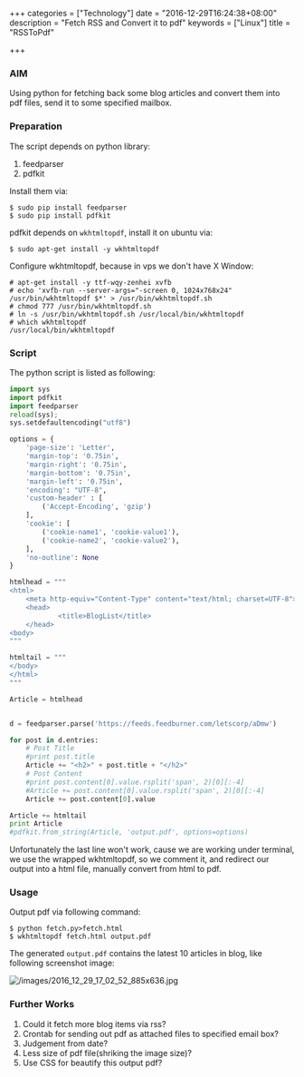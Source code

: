 +++
categories = ["Technology"]
date = "2016-12-29T16:24:38+08:00"
description = "Fetch RSS and Convert it to pdf"
keywords = ["Linux"]
title = "RSSToPdf"

+++
### AIM
Using python for fetching back some blog articles and convert them into pdf
files, send it to some specified mailbox.     

### Preparation
The script depends on python library:     

1. feedparser
2. pdfkit

Install them via:    

```
$ sudo pip install feedparser
$ sudo pip install pdfkit
```
pdfkit depends on `wkhtmltopdf`, install it on ubuntu via:    

```
$ sudo apt-get install -y wkhtmltopdf
```
Configure wkhtmltopdf, because in vps we don't have X Window:    

```
# apt-get install -y ttf-wqy-zenhei xvfb
# echo 'xvfb-run --server-args="-screen 0, 1024x768x24" /usr/bin/wkhtmltopdf $*' > /usr/bin/wkhtmltopdf.sh
# chmod 777 /usr/bin/wkhtmltopdf.sh 
# ln -s /usr/bin/wkhtmltopdf.sh /usr/local/bin/wkhtmltopdf
# which wkhtmltopdf
/usr/local/bin/wkhtmltopdf
```
### Script
The python script is listed as following:    

```python
import sys
import pdfkit
import feedparser
reload(sys);
sys.setdefaultencoding("utf8")

options = {
    'page-size': 'Letter',
    'margin-top': '0.75in',
    'margin-right': '0.75in',
    'margin-bottom': '0.75in',
    'margin-left': '0.75in',
    'encoding': "UTF-8",
    'custom-header' : [
        ('Accept-Encoding', 'gzip')
    ],
    'cookie': [
        ('cookie-name1', 'cookie-value1'),
        ('cookie-name2', 'cookie-value2'),
    ],
    'no-outline': None
}

htmlhead = """
<html>
    <meta http-equiv="Content-Type" content="text/html; charset=UTF-8">
    <head>
            <title>BlogList</title>
    </head>
<body>
"""

htmltail = """
</body>
</html>
"""

Article = htmlhead


d = feedparser.parse('https://feeds.feedburner.com/letscorp/aDmw')

for post in d.entries:
    # Post Title
    #print post.title
    Article += "<h2>" + post.title + "</h2>"
    # Post Content
    #print post.content[0].value.rsplit('span', 2)[0][:-4]
    #Article += post.content[0].value.rsplit('span', 2)[0][:-4]
    Article += post.content[0].value

Article += htmltail
print Article
#pdfkit.from_string(Article, 'output.pdf', options=options)
```
Unfortunately the last line won't work, cause we are working under terminal,
we use the wrapped wkhtmltopdf, so we comment it, and redirect our output into
a html file, manually convert from html to pdf.     

### Usage
Output pdf via following command:    

```
$ python fetch.py>fetch.html
$ wkhtmltopdf fetch.html output.pdf
```
The generated `output.pdf` contains the latest 10 articles in blog, like
following screenshot image:    

![/images/2016_12_29_17_02_52_885x636.jpg](/images/2016_12_29_17_02_52_885x636.jpg)    

### Further Works
1. Could it fetch more blog items via rss?
2. Crontab for sending out pdf as attached files to specified email box?
3. Judgement from date? 
4. Less size of pdf file(shriking the image size)? 
5. Use CSS for beautify this output pdf? 
